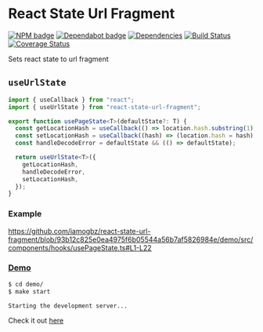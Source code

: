 # React State Url Fragment

[![NPM badge](https://img.shields.io/npm/v/react-state-url-fragment)](https://www.npmjs.com/package/react-state-url-fragment)
[![Dependabot badge](https://badgen.net/github/dependabot/iamogbz/react-state-url-fragment/?icon=dependabot)](https://app.dependabot.com)
[![Dependencies](https://img.shields.io/librariesio/github/iamogbz/react-state-url-fragment)](https://libraries.io/github/iamogbz/react-state-url-fragment)
[![Build Status](https://github.com/iamogbz/react-state-url-fragment/workflows/Build/badge.svg)](https://github.com/iamogbz/react-state-url-fragment/actions)
[![Coverage Status](https://coveralls.io/repos/github/iamogbz/react-state-url-fragment/badge.svg?branch=refs/heads/main)](https://coveralls.io/github/iamogbz/react-state-url-fragment)

Sets react state to url fragment

## `useUrlState`

```ts
import { useCallback } from "react";
import { useUrlState } from "react-state-url-fragment";

export function usePageState<T>(defaultState?: T) {
  const getLocationHash = useCallback(() => location.hash.substring(1), []);
  const setLocationHash = useCallback((hash) => (location.hash = hash), []);
  const handleDecodeError = defaultState && (() => defaultState);

  return useUrlState<T>({
    getLocationHash,
    handleDecodeError,
    setLocationHash,
  });
}
```

### Example

<https://github.com/iamogbz/react-state-url-fragment/blob/93b12c825e0ea4975f6b05544a56b7af5826984e/demo/src/components/hooks/usePageState.ts#L1-L22>

### [Demo][homepage]

```sh
$ cd demo/
$ make start

Starting the development server...
```

Check it out [here][homepage]

<!-- links -->
[homepage]: https://ogbizi.com/react-state-url-fragment
